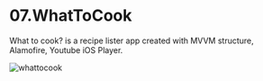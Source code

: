 # 07.WhatToCook

What to cook? is a recipe lister app created with MVVM structure, Alamofire, Youtube iOS Player.

![whattocook](https://user-images.githubusercontent.com/84674039/127766154-a8b1b07b-0a9b-4846-8cc2-67edec656648.png)
